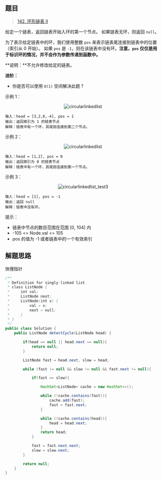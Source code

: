 ## 题目

> [142. 环形链表 II](https://leetcode-cn.com/problems/linked-list-cycle-ii/)


给定一个链表，返回链表开始入环的第一个节点。 如果链表无环，则返回 `null`。

为了表示给定链表中的环，我们使用整数 `pos` 来表示链表尾连接到链表中的位置（索引从 0 开始）。 如果 `pos` 是 `-1`，则在该链表中没有环。**注意，`pos` 仅仅是用于标识环的情况，并不会作为参数传递到函数中。**

**说明：**不允许修改给定的链表。

**进阶：**

- 你是否可以使用 `O(1)` 空间解决此题？

 

示例 1：

<center><img src="https://ning-wang.oss-cn-beijing.aliyuncs.com/blog-images/circularlinkedlist.png" alt="circularlinkedlist" style="zoom:;" /></center>



```
输入：head = [3,2,0,-4], pos = 1
输出：返回索引为 1 的链表节点
解释：链表中有一个环，其尾部连接到第二个节点。
```



示例 2：

<center><img src="https://ning-wang.oss-cn-beijing.aliyuncs.com/blog-images/circularlinkedlist.png" alt="circularlinkedlist" style="zoom:;" /></center>

```
输入：head = [1,2], pos = 0
输出：返回索引为 0 的链表节点
解释：链表中有一个环，其尾部连接到第一个节点。
```

示例 3：

<center><img src="https://ning-wang.oss-cn-beijing.aliyuncs.com/blog-images/circularlinkedlist_test3.png" alt="circularlinkedlist_test3"  /></center>



```
输入：head = [1], pos = -1
输出：返回 null
解释：链表中没有环。
```




提示：

* 链表中节点的数目范围在范围 [0, 104] 内
* -105 <= Node.val <= 105
* pos 的值为 -1 或者链表中的一个有效索引

## 解题思路

快慢指针

```java
/**
 * Definition for singly-linked list.
 * class ListNode {
 *     int val;
 *     ListNode next;
 *     ListNode(int x) {
 *         val = x;
 *         next = null;
 *     }
 * }
 */
public class Solution {
    public ListNode detectCycle(ListNode head) {

        if(head == null || head.next == null){
            return null;
        }

        ListNode fast = head.next, slow = head;

        while (fast != null && slow != null && fast.next != null){

            if(fast == slow){

                HashSet<ListNode> cache = new HashSet<>();

                while (!cache.contains(fast)){
                    cache.add(fast);
                    fast = fast.next;
                }

                while (!cache.contains(head)){
                    head = head.next;
                }
                return head;
            }

            fast = fast.next.next;
            slow = slow.next;
        }

        return null;
    }
}
```

